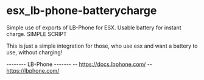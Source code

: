 # esx_lb-phone-batterycharge
Simple use of exports of LB-Phone for ESX. Usable battery for instant charge. SIMPLE SCRIPT

This is just a simple integration for those, who use esx and want a battery to use, without charging!

-------- LB-Phone -------
-- https://docs.lbphone.com/
-- https://lbphone.com/
